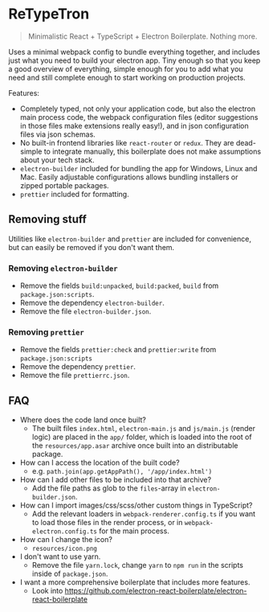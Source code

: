 # ReTypeTron

> Minimalistic React + TypeScript + Electron Boilerplate. Nothing more.

Uses a minimal webpack config to bundle everything together, and includes
just what you need to build your electron app. Tiny enough so that you keep
a good overview of everything, simple enough for you to add what you need
and still complete enough to start working on production projects.

Features:

- Completely typed, not only your application code, but also the electron
  main process code, the webpack configuration files (editor suggestions
  in those files make extensions really easy!), and in json configuration
  files via json schemas.
- No built-in frontend libraries like `react-router` or `redux`. They
  are dead-simple to integrate manually, this boilerplate does not make
  assumptions about your tech stack.
- `electron-builder` included for bundling the app for Windows, Linux
  and Mac. Easily adjustable configurations allows bundling installers or
  zipped portable packages.
- `prettier` included for formatting.

## Removing stuff

Utilities like `electron-builder` and `prettier` are included for
convenience, but can easily be removed if you don't want them.

### Removing `electron-builder`

- Remove the fields `build:unpacked`, `build:packed`, `build` from
  `package.json:scripts`.
- Remove the dependency `electron-builder`.
- Remove the file `electron-builder.json`.

### Removing `prettier`

- Remove the fields `prettier:check` and `prettier:write` from
  `package.json:scripts`
- Remove the dependency `prettier`.
- Remove the file `prettierrc.json`.

## FAQ

- Where does the code land once built?
  - The built files `index.html`, `electron-main.js` and
    `js/main.js` (render logic) are placed in the `app/`
    folder, which is loaded into the root of the
    `resources/app.asar` archive once built into an
    distributable package.
- How can I access the location of the built code?
  - e.g. `path.join(app.getAppPath(), '/app/index.html')`
- How can I add other files to be included into that archive?
  - Add the file paths as glob to the `files`-array in
    `electron-builder.json`.
- How can I import images/css/scss/other custom things in
  TypeScript?
  - Add the relevant loaders in `webpack-renderer.config.ts`
    if you want to load those files in the render process, or
    in `webpack-electron.config.ts` for the main process.
- How can I change the icon?
  - `resources/icon.png`
- I don't want to use yarn.
  - Remove the file `yarn.lock`, change `yarn` to `npm run`
    in the scripts inside of `package.json`.
- I want a more comprehensive boilerplate that includes more features.
  - Look into https://github.com/electron-react-boilerplate/electron-react-boilerplate
